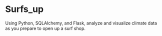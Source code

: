 # Surfs_up
Using Python, SQLAlchemy, and Flask, analyze and visualize climate data as you prepare to open up a surf shop.
